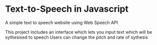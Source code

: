 # Text-to-Speech in Javascript
A simple text to speech website using Web Speech API

This project includes an interface which lets you input text which will be sythesised to speech
Users can change the pitch and rate of sythesis
